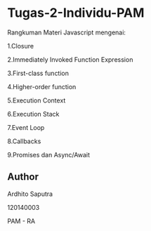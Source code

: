 # Tugas-2-Individu-PAM

Rangkuman Materi Javascript mengenai:

1.Closure

2.Immediately Invoked Function Expression

3.First-class function

4.Higher-order function

5.Execution Context

6.Execution Stack

7.Event Loop

8.Callbacks

9.Promises dan Async/Await

## Author

Ardhito Saputra 

120140003

PAM - RA

